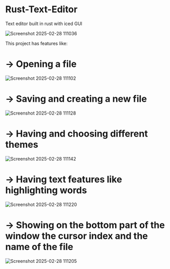 # Rust-Text-Editor
Text editor built in rust with iced GUI

![Screenshot 2025-02-28 111036](https://github.com/user-attachments/assets/5386031c-ccf7-4bca-a972-d0ca3f0f77b8)

This project has features like: 
  # -> Opening a file
  ![Screenshot 2025-02-28 111102](https://github.com/user-attachments/assets/ce388e78-43a8-4dda-93c2-8cd4d7d2bd28)

  # -> Saving and creating a new file
  ![Screenshot 2025-02-28 111128](https://github.com/user-attachments/assets/b217c94d-2425-4444-b1aa-10f35c3ce07a)

  # -> Having and choosing different themes
  ![Screenshot 2025-02-28 111142](https://github.com/user-attachments/assets/513e3392-4fdb-4a5e-a25d-9358366c2222)

  # -> Having text features like highlighting words
  ![Screenshot 2025-02-28 111220](https://github.com/user-attachments/assets/206ea2f9-4a27-40c1-b89e-a832b73b9ca1)

  # -> Showing on the bottom part of the window the cursor index and the name of the file
  ![Screenshot 2025-02-28 111205](https://github.com/user-attachments/assets/a2dfce9b-24a9-4ad0-9213-a2923d3265b6)
